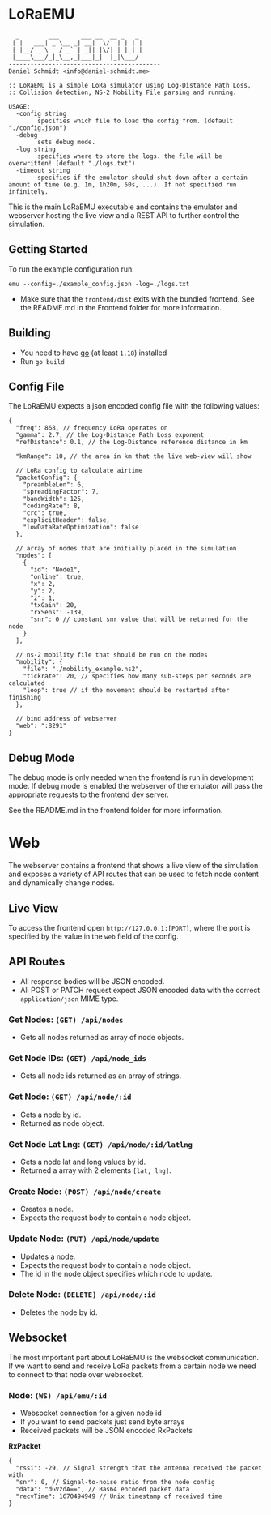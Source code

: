 # LoRaEMU

```
  _        ___      ___ __  __ _   _ 
 | |   ___| _ \__ _| __|  \/  | | | |
 | |__/ _ \   / _` | _|| |\/| | |_| |
 |____\___/_|_\__,_|___|_|  |_|\___/
------------------------------------------
Daniel Schmidt <info@daniel-schmidt.me>

:: LoRaEMU is a simple LoRa simulator using Log-Distance Path Loss,
:: Collision detection, NS-2 Mobility File parsing and running.

USAGE:
  -config string
        specifies which file to load the config from. (default "./config.json")
  -debug
        sets debug mode.
  -log string
        specifies where to store the logs. the file will be overwritten! (default "./logs.txt")
  -timeout string
        specifies if the emulator should shut down after a certain amount of time (e.g. 1m, 1h20m, 50s, ...). If not specified run infinitely.
```

This is the main LoRaEMU executable and contains the emulator and webserver hosting the live view and a REST API to further control the simulation.

## Getting Started

To run the example configuration run:

```
emu --config=./example_config.json -log=./logs.txt
```

- Make sure that the ``frontend/dist`` exits with the bundled frontend. See the README.md in the Frontend folder for more information.

## Building

- You need to have [go](https://go.dev/) (at least ``1.18``) installed 
- Run ``go build``

## Config File

The LoRaEMU expects a json encoded config file with the following values:

```json5
{
  "freq": 868, // frequency LoRa operates on
  "gamma": 2.7, // the Log-Distance Path Loss exponent
  "refDistance": 0.1, // the Log-Distance reference distance in km
  
  "kmRange": 10, // the area in km that the live web-view will show
  
  // LoRa config to calculate airtime
  "packetConfig": {
    "preambleLen": 6,
    "spreadingFactor": 7,
    "bandWidth": 125,
    "codingRate": 8,
    "crc": true,
    "explicitHeader": false,
    "lowDataRateOptimization": false
  },
  
  // array of nodes that are initially placed in the simulation
  "nodes": [
    {
      "id": "Node1",
      "online": true,
      "x": 2,
      "y": 2,
      "z": 1,
      "txGain": 20,
      "rxSens": -139,
      "snr": 0 // constant snr value that will be returned for the node
    }
  ],
  
  // ns-2 mobility file that should be run on the nodes
  "mobility": {
    "file": "./mobility_example.ns2",
    "tickrate": 20, // specifies how many sub-steps per seconds are calculated
    "loop": true // if the movement should be restarted after finishing
  },
  
  // bind address of webserver
  "web": ":8291"
}
```

## Debug Mode

The debug mode is only needed when the frontend is run in development mode. If debug mode is enabled the webserver of the emulator will pass the appropriate requests to the frontend dev server.

See the README.md in the frontend folder for more information.

# Web

The webserver contains a frontend that shows a live view of the simulation and exposes a variety of API routes that can be used to fetch node content and dynamically change nodes.

## Live View

To access the frontend open ``http://127.0.0.1:[PORT]``, where the port is specified by the value in the ``web`` field of the config.

## API Routes

- All response bodies will be JSON encoded.
- All POST or PATCH request expect JSON encoded data with the correct ``application/json`` MIME type.

### Get Nodes: ``(GET) /api/nodes``

- Gets all nodes returned as array of node objects.

### Get Node IDs: ``(GET) /api/node_ids``

- Gets all node ids returned as an array of strings.

### Get Node: ``(GET) /api/node/:id``

- Gets a node by id.
- Returned as node object.

### Get Node Lat Lng: ``(GET) /api/node/:id/latlng``

- Gets a node lat and long values by id.
- Returned a array with 2 elements ``[lat, lng]``.

### Create Node: ``(POST) /api/node/create``

- Creates a node.
- Expects the request body to contain a node object.

### Update Node: ``(PUT) /api/node/update``

- Updates a node.
- Expects the request body to contain a node object.
- The id in the node object specifies which node to update.

### Delete Node: ``(DELETE) /api/node/:id``

- Deletes the node by id.

## Websocket

The most important part about LoRaEMU is the websocket communication. If we want to send and receive LoRa packets from a certain node we need to connect to that node over websocket.


### Node: ``(WS) /api/emu/:id``

- Websocket connection for a given node id
- If you want to send packets just send byte arrays
- Received packets will be JSON encoded RxPackets

**RxPacket**
```json5
{
  "rssi": -29, // Signal strength that the antenna received the packet with
  "snr": 0, // Signal-to-noise ratio from the node config
  "data": "dGVzdA==", // Bas64 encoded packet data
  "recvTime": 1670494949 // Unix timestamp of received time
}
```